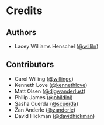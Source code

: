 # Credits 

## Authors 

- Lacey Williams Henschel ([@williln](https://github.com/williln/))

## Contributors 

- Carol Willing ([@willingc](https://github.com/willingc))
- Kenneth Love ([@kennethlove](https://github.com/kennethlove))
- Matt Olsen ([@digwanderlust](https://github.com/digwanderlust))
- Philip James ([@phildini](https://github.com/phildini))
- Sasha Cuerda ([@scuerda](https://github.com/scuerda))
- Žan Anderle ([@zanderle](https://github.com/zanderle))
- David Hickman ([@davidhickman](https://github.com/davidhickman))
